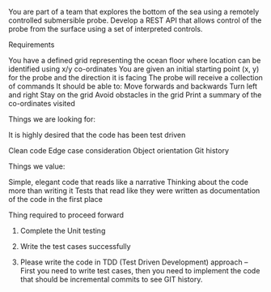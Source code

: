  You are part of a team that explores the bottom of the sea using a remotely controlled submersible probe. Develop a REST API that allows control of the probe from the surface using a set of interpreted controls.

 

Requirements

You have a defined grid representing the ocean floor where location can be identified using x/y co-ordinates
You are given an initial starting point (x, y) for the probe and the direction it is facing
The probe will receive a collection of commands
It should be able to:
Move forwards and backwards
Turn left and right
Stay on the grid
Avoid obstacles in the grid
Print a summary of the co-ordinates visited
 

Things we are looking for:

It is highly desired that the code has been test driven

Clean code
Edge case consideration
Object orientation
Git history
 

Things we value:

Simple, elegant code that reads like a narrative
Thinking about the code more than writing it
Tests that read like they were written as documentation of the code in the first place
 

Thing required to proceed forward

1. Complete the Unit testing

2. Write the test cases successfully

3. Please write the code in TDD (Test Driven Development) approach – First you need to write test cases, then you need to implement the code that should be incremental commits to see GIT history.
